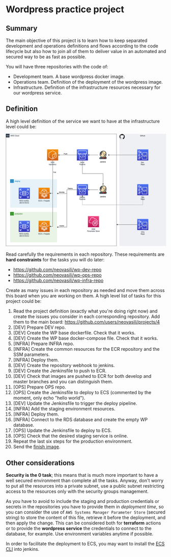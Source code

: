 # Wordpress practice project

## Summary

The main objective of this project is to learn how to keep separated development and operations definitions and flows according to the code lifecycle but also how to join all of them to deliver value in an automated and secured way to be as fast as possible.

You will have three repositories with the code of:

* Development team. A base wordpress docker image.
* Operations team. Definition of the deployment of the wordpress image.
* Infrastructure. Definition of the infrastructure resources necessary for our wordpress service.

## Definition

A high level definition of the service we want to have at the infrastructure level could be:

![HLD](assets/img/wordpress-practice-project.png)

Read carefully the requirements in each repository. These requirements are **hard constraints** for the tasks you will do later:

* https://github.com/neovasili/wp-dev-repo
* https://github.com/neovasili/wp-ops-repo
* https://github.com/neovasili/wp-infra-repo

Create as many issues in each repository as needed and move them across this board when you are working on them. A high level list of tasks for this project could be:

1. Read the project definition (exactly what you're doing right now) and create the issues you consider in each corresponding repository. Add them to the main board: https://github.com/users/neovasili/projects/4
1. [DEV] Prepare DEV repo.
1. [DEV] Create the WP base dockerfile. Check that it works.
1. [DEV] Create the WP base docker-compose file. Check that it works.
1. [INFRA] Prepare INFRA repo.
1. [INFRA] Create the common resources for the ECR repository and the SSM parameters.
1. [INFRA] Deploy them.
1. [DEV] Create the repository webhook to jenkins.
1. [DEV] Create the Jenkinsfile to push to ECR.
1. [DEV] Check that images are pushed to ECR for both develop and master branches and you can distinguish them.
1. [OPS] Prepare OPS repo.
1. [OPS] Create the Jenkinsfile to deploy to ECS (commented by the moment, only echo "hello world").
1. [DEV] Update the Jenkinsfile to trigger the deploy pipeline.
1. [INFRA] Add the staging environment resources.
1. [INFRA] Deploy them.
1. [INFRA] Connect to the RDS database and create the empty WP database.
1. [OPS] Update the Jenkinsfile to deploy to ECS.
1. [OPS] Check that the desired staging service is online.
1. Repeat the last six steps for the production environment.
1. Send the [finish image](https://www.memesmonkey.com/images/memesmonkey/9f/9f38c47ac2c7380d6a88de1dd33fa22c.jpeg).

## Other considerations

**Security is the 0 task**; this means that is much more important to have a well secured environment than complete all the tasks. Anyway, don't worry to put all the resources into a private subnet, use a public subnet restricting access to the resources only with the security groups management.

As you have to avoid to include the staging and production credentials or secrets in the repositories you have to provide them in _deployment time_, so you can consider the use of `AWS Systems Manager Parameter Store` (secured string) to store the content of this file, retrieve it before the deployment, and then apply the change. This can be considered both for **terraform** actions or to provide the **wordpress service** the credentials to connect to the database, for example. Use environment variables anytime if possible.

In order to facilitate the deployment to ECS, you may want to install the [ECS CLI](https://docs.aws.amazon.com/es_es/AmazonECS/latest/developerguide/cmd-ecs-cli.html) into jenkins.
